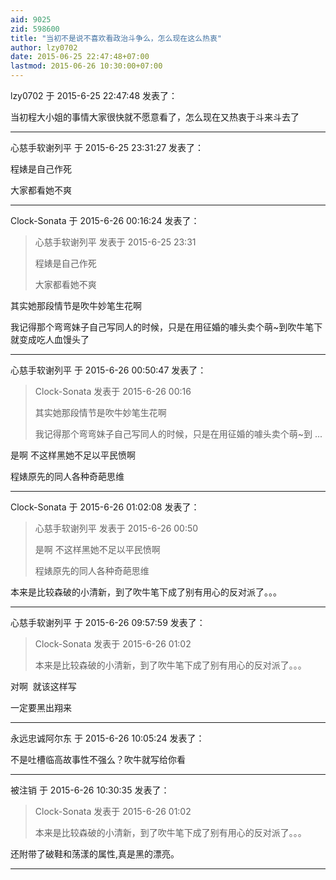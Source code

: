 ```yaml
---
aid: 9025
zid: 598600
title: "当初不是说不喜欢看政治斗争么，怎么现在这么热衷"
author: lzy0702
date: 2015-06-25 22:47:48+07:00
lastmod: 2015-06-26 10:30:00+07:00
---
```


lzy0702 于 2015-6-25 22:47:48 发表了：

当初程大小姐的事情大家很快就不愿意看了，怎么现在又热衷于斗来斗去了

---

心慈手软谢列平 于 2015-6-25 23:31:27 发表了：

程婊是自己作死

大家都看她不爽

---

Clock-Sonata 于 2015-6-26 00:16:24 发表了：

> 心慈手软谢列平 发表于 2015-6-25 23:31
>
> 程婊是自己作死
>
> 大家都看她不爽

其实她那段情节是吹牛妙笔生花啊

我记得那个弯弯妹子自己写同人的时候，只是在用征婚的噱头卖个萌~到吹牛笔下就变成吃人血馒头了

---

心慈手软谢列平 于 2015-6-26 00:50:47 发表了：

> Clock-Sonata 发表于 2015-6-26 00:16
>
> 其实她那段情节是吹牛妙笔生花啊
>
> 我记得那个弯弯妹子自己写同人的时候，只是在用征婚的噱头卖个萌~到 ...

是啊 不这样黑她不足以平民愤啊

程婊原先的同人各种奇葩思维

---

Clock-Sonata 于 2015-6-26 01:02:08 发表了：

> 心慈手软谢列平 发表于 2015-6-26 00:50
>
> 是啊 不这样黑她不足以平民愤啊
>
> 程婊原先的同人各种奇葩思维

本来是比较森破的小清新，到了吹牛笔下成了别有用心的反对派了。。。

---

心慈手软谢列平 于 2015-6-26 09:57:59 发表了：

> Clock-Sonata 发表于 2015-6-26 01:02
>
> 本来是比较森破的小清新，到了吹牛笔下成了别有用心的反对派了。。。

对啊&nbsp;&nbsp;就该这样写

一定要黑出翔来

---

永远忠诚阿尔东 于 2015-6-26 10:05:24 发表了：

不是吐槽临高故事性不强么？吹牛就写给你看

---

被注销 于 2015-6-26 10:30:35 发表了：

> Clock-Sonata 发表于 2015-6-26 01:02
>
> 本来是比较森破的小清新，到了吹牛笔下成了别有用心的反对派了。。。

还附带了破鞋和荡漾的属性,真是黑的漂亮。

---
